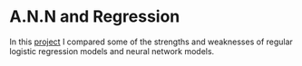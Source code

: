 # A.N.N and Regression

In this [project](A.N.N-and-Regression.ipynb) I compared some of the strengths and weaknesses of regular logistic regression models and neural network models.
